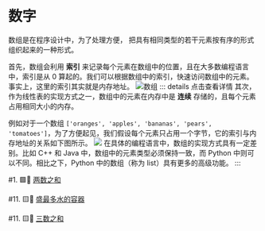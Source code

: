 # 数字<Badge text="Array"/>

数组是在程序设计中，为了处理方便， 把具有相同类型的若干元素按有序的形式组织起来的一种形式。

首先，数组会利用 **索引** 来记录每个元素在数组中的位置，且在大多数编程语言中，索引是从 0 算起的。我们可以根据数组中的索引，快速访问数组中的元素。事实上，这里的索引其实就是内存地址。
![数组](https://pic.leetcode-cn.com/628b6f699aa49ffcc9d3c75806457c4a1a66ffe025bb651d9f8e78b4242249b9-4.png)
::: details 点击查看详情
其次，作为线性表的实现方式之一，数组中的元素在内存中是 **连续** 存储的，且每个元素占用相同大小的内存。

例如对于一个数组 `['oranges', 'apples', 'bananas', 'pears', 'tomatoes']`，为了方便起见，我们假设每个元素只占用一个字节，它的索引与内存地址的关系如下图所示。
![](https://pic.leetcode-cn.com/65312e6dff56fc0c2ffad8752d6ca08da9bb7ec03211619754abd407e05147e8-2.png)
在具体的编程语言中，数组的实现方式具有一定差别。比如 C++ 和 Java 中，数组中的元素类型必须保持一致，而 Python 中则可以不同。相比之下，Python 中的数组（称为 list）具有更多的高级功能。
:::

#1. 🟩🤔 [两数之和](1.md)

#11. 🟨🤬 [盛最多水的容器](11.md)

#11. 🟨🤬 [三数之和](15.md)
